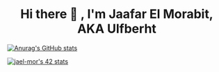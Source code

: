 <h1 align="center">Hi there 👋 , I'm Jaafar El Morabit, AKA Ulfberht</h1>

[![Anurag's GitHub stats](https://github-readme-stats.vercel.app/api?username=ulfberht101&count_private=true&show_icons=true&theme=tokyonight)](https://github.com/anuraghazra/github-readme-stats)

[![jael-mor's 42 stats](https://badge.mediaplus.ma/binary/jael-mor)](https://github.com/oakoudad/badge42)
